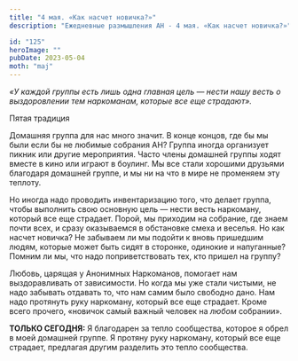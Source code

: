 ```yaml
---
title: "4 мая. «Как насчет новичка?»"
description: "Ежедневные размышления АН - 4 мая. «Как насчет новичка?»"

id: "125"
heroImage: ""
pubDate: 2023-05-04
moth: "maj"
---
```


_«У каждой группы есть лишь одна главная цель — нести нашу весть о
выздоровлении тем наркоманам, которые все еще страдают»._

Пятая традиция

Домашняя группа для нас много значит. В конце концов, где бы мы были если бы
не любимые собрания АН? Группа иногда организует пикник или другие
мероприятия. Часто члены домашней группы ходят вместе в кино или играют в
боулинг. Мы все стали хорошими друзьями благодаря домашней группе, и мы ни на
что в мире не променяем эту теплоту.

Но иногда надо проводить инвентаризацию того, что делает группа, чтобы
выполнить свою основную цель — нести весть наркоману, который все еще
страдает. Порой, мы приходим на собрание, где знаем почти всех, и сразу
оказываемся в обстановке смеха и веселья. Но как насчет новичка? Не забываем
ли мы подойти к вновь пришедшим людям, которые может быть сидят в сторонке,
одинокие и напуганные? Помним ли мы, что надо поприветствовать тех, кто пришел
на группу?

Любовь, царящая у Анонимных Наркоманов, помогает нам выздоравливать от
зависимости. Но когда мы уже стали чистыми, не надо забывать отдавать то, что
нам самим было свободно дано. Нам надо протянуть руку наркоману, который все
еще страдает. Кроме всего прочего, «новичок самый важный человек на _любом_
собрании».

**ТОЛЬКО СЕГОДНЯ:** Я благодарен за тепло сообщества, которое я обрел в моей
домашней группе. Я протяну руку наркоману, который все еще страдает, предлагая
другим разделить это тепло сообщества.

